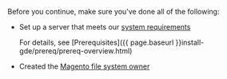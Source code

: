 <div markdown="1">

Before you continue, make sure you've done all of the following:

*	Set up a server that meets our [system requirements]({{site.baseurl}}magento-system-requirements.html)

	For details, see [Prerequisites]({{ page.baseurl }}install-gde/prereq/prereq-overview.html)
*	Created the [Magento file system owner]({{page.baseurl}}install-gde/prereq/file-sys-perms-over.html)